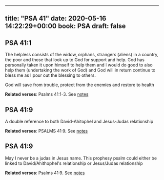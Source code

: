 
---
title: "PSA 41"
date: 2020-05-16 14:22:29+00:00
book: PSA
draft: false
---

## PSA 41:1

The helpless consists of the widow, orphans, strangers (aliens) in a country, the poor and those that look up to God for support and help. God has personally taken it upon himself to help them and I would do good to also help them (undertaking the work of God) and God will in return continue to bless me as I pour out the blessing to others.

God will save from trouble, protect from the enemies and restore to health

**Related verses**: Psalms 41:1-3. See [notes](https://my.bible.com/notes/3430797644640543355)


## PSA 41:9

A double reference to both David-Ahitophel and Jesus-Judas relationship

**Related verses**: PSALMS 41:9. See [notes](https://my.bible.com/notes/3073439694521623242)


## PSA 41:9

May I never be a judas in Jesus name. This prophesy psalm could either be linked to David/Ahithophel's relationship or Jesus/Judas relationship

**Related verses**: Psalms 41:9. See [notes](https://my.bible.com/notes/2553059270086877835)

